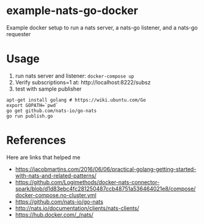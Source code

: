# example-nats-go-docker
Example docker setup to run a nats server, a nats-go listener, and a nats-go requester

# Usage
1. run nats server and listener: `docker-compose up`
2. Verify subscriptions=1 at: http://localhost:8222/subsz
3. test with sample publisher
```
apt-get install golang # https://wiki.ubuntu.com/Go
export GOPATH=`pwd`
go get github.com/nats-io/go-nats
go run publish.go
```

# References
Here are links that helped me
* https://jacobmartins.com/2016/06/06/practical-golang-getting-started-with-nats-and-related-patterns/
* https://github.com/Logimethods/docker-nats-connector-spark/blob/d1d83ebc4fc281250487ccb48751a536464021e8/compose/docker-compose.no-cluster.yml
* https://github.com/nats-io/go-nats
* http://nats.io/documentation/clients/nats-clients/
* https://hub.docker.com/_/nats/

